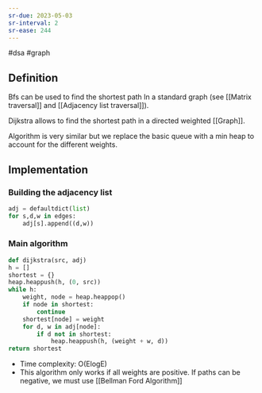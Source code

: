 ```yaml
---
sr-due: 2023-05-03
sr-interval: 2
sr-ease: 244
---
```


#dsa #graph

## Definition

Bfs can be used to find the shortest path In a standard graph (see [[Matrix traversal]] and [[Adjacency list traversal]]).

Dijkstra allows to find the shortest path in a directed weighted [[Graph]].

Algorithm is very similar but we replace the basic queue with a min heap to account for the different weights.

## Implementation

### Building the adjacency list

```python
adj = defaultdict(list)
for s,d,w in edges:
    adj[s].append((d,w))
```

### Main algorithm

```python
def dijkstra(src, adj)
h = []
shortest = {}
heap.heappush(h, (0, src))
while h:
    weight, node = heap.heappop()
    if node in shortest:
        continue
    shortest[node] = weight
    for d, w in adj[node]:
        if d not in shortest:
            heap.heappush(h, (weight + w, d))
return shortest
```

- Time complexity: O(ElogE)
- This algorithm only works if all weights are positive. If paths can be negative, we must use [[Bellman Ford Algorithm]]
